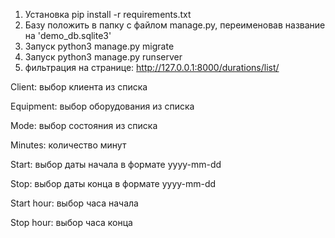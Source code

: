 1. Установка pip install -r requirements.txt
2. Базу положить в папку с файлом manage.py, переименовав название на 'demo_db.sqlite3'
3. Запуск python3 manage.py migrate
4. Запуск python3 manage.py runserver
5. фильтрация на странице: http://127.0.0.1:8000/durations/list/

Client: выбор клиента из списка

Equipment: выбор оборудования из списка

Mode: выбор состояния из списка

Minutes: количество минут 

Start: выбор даты начала в формате yyyy-mm-dd

Stop: выбор даты конца в формате yyyy-mm-dd

Start hour: выбор часа начала

Stop hour: выбор часа конца
